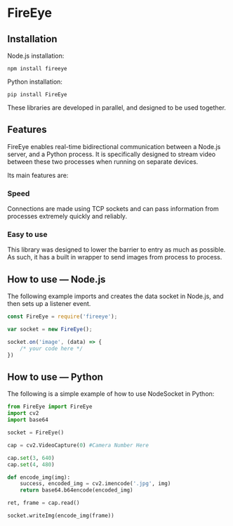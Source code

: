 # FireEye

## Installation

Node.js installation:
```
npm install fireeye
```

Python installation:
```
pip install FireEye
```

These libraries are developed in parallel, and designed to be used together.

## Features

FireEye enables real-time bidirectional communication between a Node.js server, and a Python process. It is specifically designed to stream video between these two processes when running on separate devices. 

Its main features are:

### Speed

Connections are made using TCP sockets and can pass information from processes extremely quickly and reliably.

### Easy to use

This library was designed to lower the barrier to entry as much as possible. As such, it has a built in wrapper to send images from process to process.

## How to use — Node.js

The following example imports and creates the data socket in Node.js, and then sets up a listener event.
```javascript
const FireEye = require('fireeye');

var socket = new FireEye();

socket.on('image', (data) => {
	/* your code here */
})

```

## How to use — Python

The following is a simple example of how to use NodeSocket in Python:
```python
from FireEye import FireEye
import cv2
import base64

socket = FireEye()

cap = cv2.VideoCapture(0) #Camera Number Here

cap.set(3, 640)
cap.set(4, 480)

def encode_img(img):
	success, encoded_img = cv2.imencode('.jpg', img)
	return base64.b64encode(encoded_img)

ret, frame = cap.read()

socket.writeImg(encode_img(frame))
```